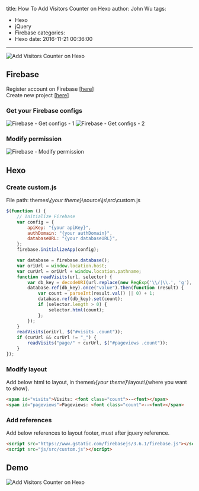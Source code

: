 title: How To Add Visitors Counter on Hexo
author: John Wu
tags:
  - Hexo
  - jQuery
  - Firebase
categories:
  - Hexo
date: 2016-11-21 00:36:00
---
![Add Visitors Counter on Hexo](/images/pasted-242.png)

## Firebase

Register account on Firebase [[here]](https://firebase.google.com/)  
Create new project [[here]](https://console.firebase.google.com/)

<!-- more -->

### Get your Firebase configs

![Firebase - Get configs - 1](/images/pasted-2.png)
![Firebase - Get configs - 2](/images/pasted-3.png)

### Modify permission
![Firebase - Modify permission](/images/pasted-4.png)

## Hexo

### Create custom.js

File path: themes\\*{your theme}*\\source\\js\src\custom.js
```js
$(function () {
    // Initialize Firebase
    var config = {
        apiKey: "{your apiKey}",
        authDomain: "{your authDomain}",
        databaseURL: "{your databaseURL}",
    };
    firebase.initializeApp(config);

    var database = firebase.database();
    var oriUrl = window.location.host;
    var curUrl = oriUrl + window.location.pathname;
    function readVisits(url, selector) {
		var db_key = decodeURI(url.replace(new RegExp('\\/|\\.', 'g'), "_"));
        database.ref(db_key).once("value").then(function (result) {
            var count = parseInt(result.val() || 0) + 1;
            database.ref(db_key).set(count);
            if (selector.length > 0) {
                selector.html(count);
            };
        });
    }
    readVisits(oriUrl, $("#visits .count"));
    if (curUrl && curUrl != "_") {
        readVisits("page/" + curUrl, $("#pageviews .count"));
    }
});
```

### Modify layout

Add below html to layout, in themes\\*{your theme}*\\layout\\{where you want to show}.
```html
<span id="visits">Visits: <font class="count">--<font></span>
<span id="pageviews">Pageviews: <font class="count">--<font></span>
```

### Add references

Add below references to layout footer, must after jquery reference.
```html
<script src="https://www.gstatic.com/firebasejs/3.6.1/firebase.js"></script>
<script src="js/src/custom.js"></script>
```

## Demo

![Add Visitors Counter on Hexo](/images/pasted-242.png)